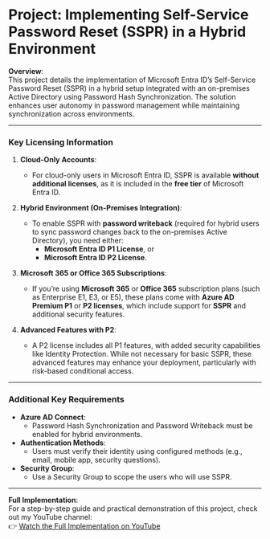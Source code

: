 # Project: Implementing Self-Service Password Reset (SSPR) in a Hybrid Environment

**Overview**:  
This project details the implementation of Microsoft Entra ID’s Self-Service Password Reset (SSPR) in a hybrid setup integrated with an on-premises Active Directory using Password Hash Synchronization. The solution enhances user autonomy in password management while maintaining synchronization across environments.

---

### **Key Licensing Information**

1. **Cloud-Only Accounts**:
   - For cloud-only users in Microsoft Entra ID, SSPR is available **without additional licenses**, as it is included in the **free tier** of Microsoft Entra ID.

2. **Hybrid Environment (On-Premises Integration)**:
   - To enable SSPR with **password writeback** (required for hybrid users to sync password changes back to the on-premises Active Directory), you need either:  
     - **Microsoft Entra ID P1 License**, or  
     - **Microsoft Entra ID P2 License**.

3. **Microsoft 365 or Office 365 Subscriptions**:
   - If you’re using **Microsoft 365** or **Office 365** subscription plans (such as Enterprise E1, E3, or E5), these plans come with **Azure AD Premium P1** or **P2 licenses**, which include support for **SSPR** and additional security features.

4. **Advanced Features with P2**:
   - A P2 license includes all P1 features, with added security capabilities like Identity Protection. While not necessary for basic SSPR, these advanced features may enhance your deployment, particularly with risk-based conditional access.

---

### **Additional Key Requirements**

- **Azure AD Connect**:
  - Password Hash Synchronization and Password Writeback must be enabled for hybrid environments.
- **Authentication Methods**:
  - Users must verify their identity using configured methods (e.g., email, mobile app, security questions).
- **Security Group**:
  - Use a Security Group to scope the users who will use SSPR.

---

**Full Implementation**:  
For a step-by-step guide and practical demonstration of this project, check out my YouTube channel:  
👉 [Watch the Full Implementation on YouTube](https://www.youtube.com/playlist?list=PLfeBBu8bvwXmzHpNOnqLci5VEiWn248iC)
